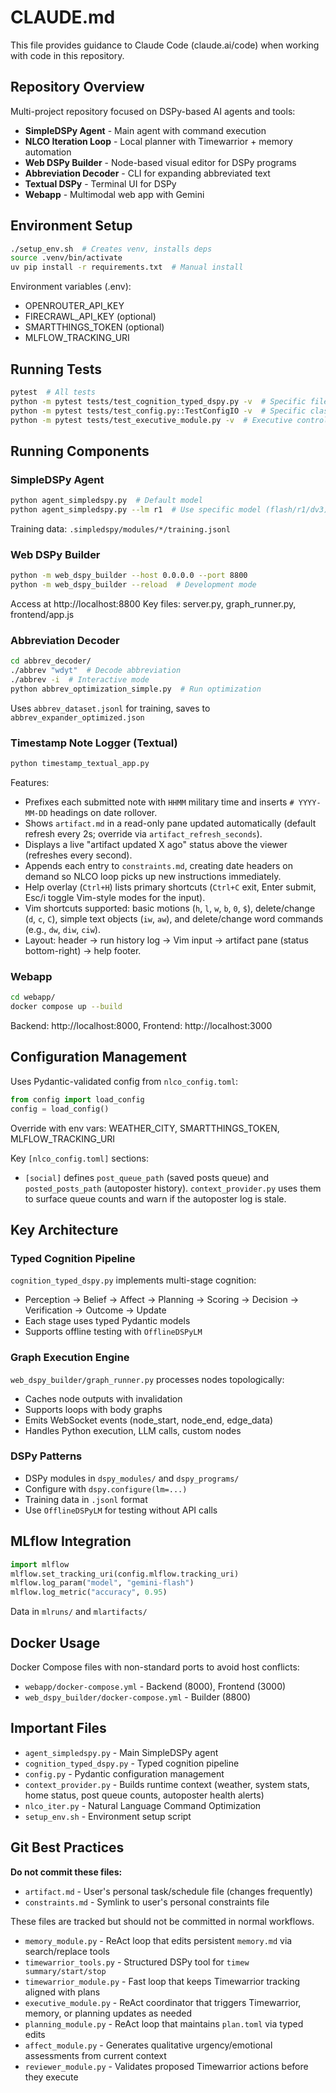 # CLAUDE.md

This file provides guidance to Claude Code (claude.ai/code) when working with code in this repository.

## Repository Overview

Multi-project repository focused on DSPy-based AI agents and tools:
- **SimpleDSPy Agent** - Main agent with command execution
- **NLCO Iteration Loop** - Local planner with Timewarrior + memory automation
- **Web DSPy Builder** - Node-based visual editor for DSPy programs
- **Abbreviation Decoder** - CLI for expanding abbreviated text
- **Textual DSPy** - Terminal UI for DSPy
- **Webapp** - Multimodal web app with Gemini

## Environment Setup

```bash
./setup_env.sh  # Creates venv, installs deps
source .venv/bin/activate
uv pip install -r requirements.txt  # Manual install
```

Environment variables (.env):
- OPENROUTER_API_KEY
- FIRECRAWL_API_KEY (optional)
- SMARTTHINGS_TOKEN (optional)
- MLFLOW_TRACKING_URI

## Running Tests

```bash
pytest  # All tests
python -m pytest tests/test_cognition_typed_dspy.py -v  # Specific file
python -m pytest tests/test_config.py::TestConfigIO -v  # Specific class
python -m pytest tests/test_executive_module.py -v  # Executive controller unit tests
```

## Running Components

### SimpleDSPy Agent
```bash
python agent_simpledspy.py  # Default model
python agent_simpledspy.py --lm r1  # Use specific model (flash/r1/dv3)
```

Training data: `.simpledspy/modules/*/training.jsonl`

### Web DSPy Builder
```bash
python -m web_dspy_builder --host 0.0.0.0 --port 8800
python -m web_dspy_builder --reload  # Development mode
```

Access at http://localhost:8800
Key files: server.py, graph_runner.py, frontend/app.js

### Abbreviation Decoder
```bash
cd abbrev_decoder/
./abbrev "wdyt"  # Decode abbreviation
./abbrev -i  # Interactive mode
python abbrev_optimization_simple.py  # Run optimization
```

Uses `abbrev_dataset.jsonl` for training, saves to `abbrev_expander_optimized.json`

### Timestamp Note Logger (Textual)
```bash
python timestamp_textual_app.py
```

Features:
- Prefixes each submitted note with `HHMM` military time and inserts `# YYYY-MM-DD` headings on date rollover.
- Shows `artifact.md` in a read-only pane updated automatically (default refresh every 2s; override via `artifact_refresh_seconds`).
- Displays a live "artifact updated X ago" status above the viewer (refreshes every second).
- Appends each entry to `constraints.md`, creating date headers on demand so NLCO loop picks up new instructions immediately.
- Help overlay (`Ctrl+H`) lists primary shortcuts (`Ctrl+C` exit, Enter submit, Esc/i toggle Vim-style modes for the input).
- Vim shortcuts supported: basic motions (`h`, `l`, `w`, `b`, `0`, `$`), delete/change (`d`, `c`, `C`), simple text objects (`iw`, `aw`), and delete/change word commands (e.g., `dw`, `diw`, `ciw`).
- Layout: header → run history log → Vim input → artifact pane (status bottom-right) → help footer.

### Webapp
```bash
cd webapp/
docker compose up --build
```

Backend: http://localhost:8000, Frontend: http://localhost:3000

## Configuration Management

Uses Pydantic-validated config from `nlco_config.toml`:
```python
from config import load_config
config = load_config()
```

Override with env vars: WEATHER_CITY, SMARTTHINGS_TOKEN, MLFLOW_TRACKING_URI

Key `[nlco_config.toml]` sections:
- `[social]` defines `post_queue_path` (saved posts queue) and `posted_posts_path` (autoposter history). `context_provider.py` uses them to surface queue counts and warn if the autoposter log is stale.

## Key Architecture

### Typed Cognition Pipeline
`cognition_typed_dspy.py` implements multi-stage cognition:
- Perception → Belief → Affect → Planning → Scoring → Decision → Verification → Outcome → Update
- Each stage uses typed Pydantic models
- Supports offline testing with `OfflineDSPyLM`

### Graph Execution Engine
`web_dspy_builder/graph_runner.py` processes nodes topologically:
- Caches node outputs with invalidation
- Supports loops with body graphs
- Emits WebSocket events (node_start, node_end, edge_data)
- Handles Python execution, LLM calls, custom nodes

### DSPy Patterns
- DSPy modules in `dspy_modules/` and `dspy_programs/`
- Configure with `dspy.configure(lm=...)`
- Training data in `.jsonl` format
- Use `OfflineDSPyLM` for testing without API calls

## MLflow Integration

```python
import mlflow
mlflow.set_tracking_uri(config.mlflow.tracking_uri)
mlflow.log_param("model", "gemini-flash")
mlflow.log_metric("accuracy", 0.95)
```

Data in `mlruns/` and `mlartifacts/`

## Docker Usage

Docker Compose files with non-standard ports to avoid host conflicts:
- `webapp/docker-compose.yml` - Backend (8000), Frontend (3000)
- `web_dspy_builder/docker-compose.yml` - Builder (8800)

## Important Files

- `agent_simpledspy.py` - Main SimpleDSPy agent
- `cognition_typed_dspy.py` - Typed cognition pipeline
- `config.py` - Pydantic configuration management
- `context_provider.py` - Builds runtime context (weather, system stats, home status, post queue counts, autoposter health alerts)
- `nlco_iter.py` - Natural Language Command Optimization
- `setup_env.sh` - Environment setup script

## Git Best Practices

**Do not commit these files:**
- `artifact.md` - User's personal task/schedule file (changes frequently)
- `constraints.md` - Symlink to user's personal constraints file

These files are tracked but should not be committed in normal workflows.
- `memory_module.py` - ReAct loop that edits persistent `memory.md` via search/replace tools
- `timewarrior_tools.py` - Structured DSPy tool for `timew summary/start/stop`
- `timewarrior_module.py` - Fast loop that keeps Timewarrior tracking aligned with plans
- `executive_module.py` - ReAct coordinator that triggers Timewarrior, memory, or planning updates as needed
- `planning_module.py` - ReAct loop that maintains `plan.toml` via typed edits
- `affect_module.py` - Generates qualitative urgency/emotional assessments from current context
- `reviewer_module.py` - Validates proposed Timewarrior actions before they execute
